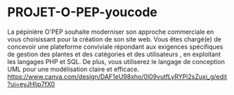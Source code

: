# PROJET-O-PEP-youcode
La pépinière O'PEP souhaite moderniser son approche commerciale en vous choisissant pour la création de son site web. Vous êtes chargé(e) de concevoir une plateforme conviviale répondant aux exigences spécifiques de gestion des plantes et des catégories et des utilisateurs , en exploitant les langages PHP et SQL. De plus, vous utiliserez le langage de conception UML pour une modélisation claire et efficace.
https://www.canva.com/design/DAF1eU98xho/0l09vutfLyRYPi2sZuxi_g/edit?ui=eyJHIjp7fX0
